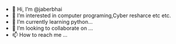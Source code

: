 - 👋 Hi, I’m @jaberbhai
- 👀 I’m interested in computer programing,Cyber resharce etc etc.
- 🌱 I’m currently learning python...
- 💞️ I’m looking to collaborate on ...
- 📫 How to reach me ...

<!---
jaberbhai/jaberbhai is a ✨ special ✨ repository because its `README.md` (this file) appears on your GitHub profile.
You can click the Preview link to take a look at your changes.
--->
